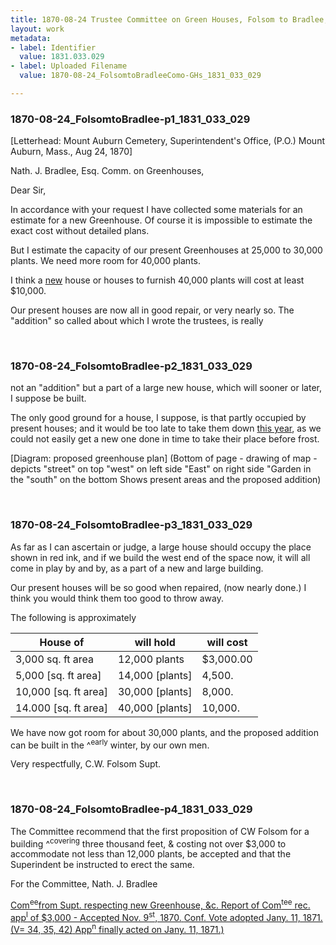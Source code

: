 ```yaml
---
title: 1870-08-24 Trustee Committee on Green Houses, Folsom to Bradlee, 1831.033.029
layout: work
metadata:
- label: Identifier
  value: 1831.033.029
- label: Uploaded Filename
  value: 1870-08-24_FolsomtoBradleeComo-GHs_1831_033_029

---
```

<div class="pages">
<div id="page-1773729">
<h3><a name="page-1773729">1870-08-24_FolsomtoBradlee-p1_1831_033_029</a></h3>
<div class="page-content">
<p>[Letterhead: Mount Auburn Cemetery, Superintendent's Office, (P.O.) Mount Auburn, Mass., Aug 24, 1870]</p>
<p>Nath. J. Bradlee, Esq.<span class='line-break'> </span>Comm. on Greenhouses,</p>
<p>Dear Sir,</p>
<p>In accordance with<span class='line-break'> </span>your request I have collected some<span class='line-break'> </span>materials for an estimate for a new<span class='line-break'> </span>Greenhouse. Of course<span class='line-break'> </span>it is impossible to estimate the exact<span class='line-break'> </span>cost without detailed plans.</p>
<p>But I estimate the<span class='line-break'> </span>capacity of our present Greenhouses<span class='line-break'> </span>at 25,000 to 30,000 plants. We<span class='line-break'> </span>need more room for 40,000 plants.</p>
<p>I think a <u>new</u><span class='line-break'> </span>house or houses to furnish 40,000<span class='line-break'> </span>plants will cost at least $10,000.</p>
<p>Our present houses are<span class='line-break'> </span>now all in good repair, or very nearly <span class='line-break'> </span>so.  The "addition" so called<span class='line-break'> </span>about which I wrote the trustees, is really </p>
</div>
</div>
<br />
<div id="page-1773730">
<h3><a name="page-1773730">1870-08-24_FolsomtoBradlee-p2_1831_033_029</a></h3>
<div class="page-content">
<p>not an "addition" but a part of a<span class='line-break'> </span>large new house, which will sooner<span class='line-break'> </span>or later, I suppose be built.</p>
<p>The only good ground for <span class='line-break'> </span>a house, I suppose, is that partly<span class='line-break'> </span>occupied by present houses; and<span class='line-break'> </span>it would be too late to take them<span class='line-break'> </span>down <u>this year</u>, as we could not<span class='line-break'> </span>easily get a new one done in time to<span class='line-break'> </span>take their place before frost.</p>
<p>[Diagram: proposed greenhouse plan]<span class='line-break'> </span>(Bottom of page - drawing of map - <span class='line-break'> </span>depicts "street" on top<span class='line-break'> </span>"west" on left side<span class='line-break'> </span>"East" on right side<span class='line-break'> </span>"Garden in the "south" on the bottom<span class='line-break'> </span>Shows present areas and the proposed addition)</p>
</div>
</div>
<br />
<div id="page-1773731">
<h3><a name="page-1773731">1870-08-24_FolsomtoBradlee-p3_1831_033_029</a></h3>
<div class="page-content">
<p>As far as I can ascertain or<span class='line-break'> </span>judge, a large house should occu<span class='line-break'></span>py the place shown in red ink,<span class='line-break'> </span>and if we build the west end of the<span class='line-break'> </span>space now, it will all come in play<span class='line-break'> </span>by and by, as a part of a new and<span class='line-break'> </span>large building.</p>
<p>Our present houses will<span class='line-break'> </span>be so good when repaired, (now nearly<span class='line-break'> </span>done.) I think you would think them<span class='line-break'> </span>too good to throw away.</p>
<p>The following is approximately<span class='line-break'> </span><table class='tabular'><thead><span class='line-break'> </span><tr><th>House of</th> <th>will hold</th> <th>will cost<span class='line-break'> </span></th></tr></thead> <tbody> <tr><td>3,000 sq. ft area</td> <td>12,000 plants</td> <td>$3,000.00</td> </tr> <tr><td>5,000 [sq. ft area]</td> <td>14,000 [plants]</td> <td>4,500. </td> </tr> <tr><td>10,000 [sq. ft area]</td> <td>30,000  [plants]</td> <td>8,000. </td> </tr> <tr><td>14.000 [sq. ft area]</td> <td>40,000 [plants]</td> <td>10,000. </td> </tr> </tbody> </table> We have now got room<span class='line-break'> </span>for about 30,000 plants, and the pro<span class='line-break'></span>posed addition can be built in the ^<sup>early</sup> winter,<span class='line-break'> </span>by our own men.</p>
<p>Very respectfully,<span class='line-break'> </span>C.W. Folsom<span class='line-break'> </span>Supt.</p>
</div>
</div>
<br />
<div id="page-1773732">
<h3><a name="page-1773732">1870-08-24_FolsomtoBradlee-p4_1831_033_029</a></h3>
<div class="page-content">
<p> The Committee recommend that the first proposition of CW Folsom for<span class='line-break'> </span>a building ^<sup>covering</sup> three thousand feet, &amp; costing not over $3,000 to accommodate<span class='line-break'> </span>not less than 12,000 plants, be accepted and that the Superindent<span class='line-break'> </span>be instructed to erect the same.</p>
<p>For the Committee,<span class='line-break'> </span>Nath. J. Bradlee</p>
<p><u>Com<sup>ee</sup>from Supt. respecting<span class='line-break'> </span>new Greenhouse, &amp;c.<span class='line-break'> </span>Report of Com<sup>tee</sup> rec. app<sup>l</sup> of<span class='line-break'> </span>$3,000 - Accepted Nov. 9<sup>st</sup>, 1870.<span class='line-break'> </span>Conf. Vote adopted Jany. 11, 1871.<span class='line-break'> </span>(V= 34, 35, 42)<span class='line-break'> </span>App<sup>n</sup> finally acted on Jany. 11, 1871.)</u></p>
</div>
</div>
<br />
</div>
